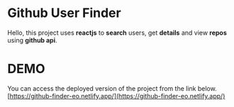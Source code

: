 # Github User Finder

Hello, this project uses **reactjs** to **search** users, get **details** and view **repos** using **github api**.


# DEMO

You can access the deployed version of the project from the link below.
[https://github-finder-eo.netlify.app/](https://github-finder-eo.netlify.app/)
